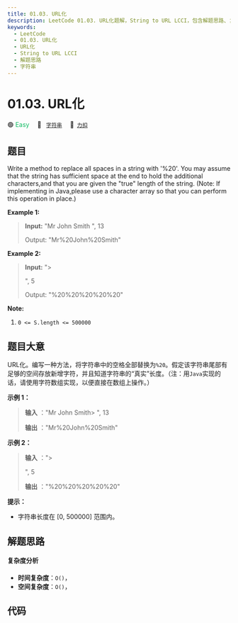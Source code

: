```yaml
---
title: 01.03. URL化
description: LeetCode 01.03. URL化题解，String to URL LCCI，包含解题思路、复杂度分析以及完整的 JavaScript 代码实现。
keywords:
  - LeetCode
  - 01.03. URL化
  - URL化
  - String to URL LCCI
  - 解题思路
  - 字符串
---
```


# 01.03. URL化

🟢 <font color=#15bd66>Easy</font>&emsp; 🔖&ensp; [`字符串`](/tag/string.md)&emsp; 🔗&ensp;[`力扣`](https://leetcode.cn/problems/string-to-url-lcci)

## 题目

Write a method to replace all spaces in a string with '%20'. You may assume
that the string has sufficient space at the end to hold the additional
characters,and that you are given the "true" length of the string. (Note: If
implementing in Java,please use a character array so that you can perform this
operation in place.)

**Example 1:**

> 
> 
> 
> 
> 
> **Input:** "Mr John Smith ", 13
> 
> Output: "Mr%20John%20Smith"

**Example 2:**

> 
> 
> 
> 
> 
> **Input:** "> 
> > 
> > 
>    ", 5
> 
> Output: "%20%20%20%20%20"
> 
> 



**Note:**

  1. `0 <= S.length <= 500000`


## 题目大意

URL化。编写一种方法，将字符串中的空格全部替换为`%20`。假定该字符串尾部有足够的空间存放新增字符，并且知道字符串的“真实”长度。（注：用`Java`实现的话，请使用字符数组实现，以便直接在数组上操作。）

**示例 1：**

> 
> 
> 
> 
> 
> **输入** ："Mr John Smith> 
> ", 13
> 
> **输出** ："Mr%20John%20Smith"
> 
> 

**示例 2：**

> 
> 
> 
> 
> 
> **输入** ："> 
> > 
> > 
>    ", 5
> 
> **输出** ："%20%20%20%20%20"
> 
> 

**提示：**

  * 字符串长度在 [0, 500000] 范围内。


## 解题思路

#### 复杂度分析

- **时间复杂度**：`O()`，
- **空间复杂度**：`O()`，

## 代码

```javascript

```